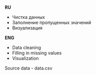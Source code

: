 **RU**
 - Чистка данных
 - Заполнение пропущенных значений
 - Визуализация

**ENG**
- Data cleaning
- Filling in missing values
- Visualization

Source data - data.csv
